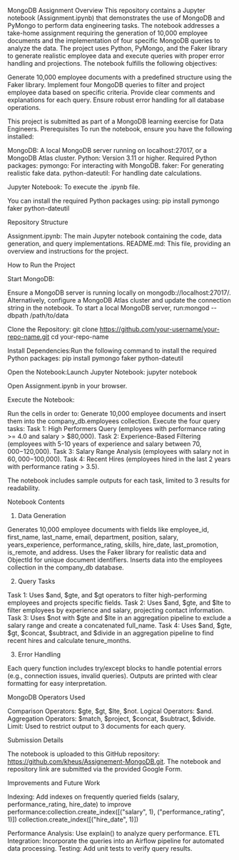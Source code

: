 MongoDB Assignment
Overview
This repository contains a Jupyter notebook (Assignment.ipynb) that demonstrates the use of MongoDB and PyMongo to perform data engineering tasks. The notebook addresses a take-home assignment requiring the generation of 10,000 employee documents and the implementation of four specific MongoDB queries to analyze the data. The project uses Python, PyMongo, and the Faker library to generate realistic employee data and execute queries with proper error handling and projections.
The notebook fulfills the following objectives:

Generate 10,000 employee documents with a predefined structure using the Faker library.
Implement four MongoDB queries to filter and project employee data based on specific criteria.
Provide clear comments and explanations for each query.
Ensure robust error handling for all database operations.

This project is submitted as part of a MongoDB learning exercise for Data Engineers.
Prerequisites
To run the notebook, ensure you have the following installed:

MongoDB: A local MongoDB server running on localhost:27017, or a MongoDB Atlas cluster.
Python: Version 3.11 or higher.
Required Python packages:
pymongo: For interacting with MongoDB.
faker: For generating realistic fake data.
python-dateutil: For handling date calculations.


Jupyter Notebook: To execute the .ipynb file.

You can install the required Python packages using:
pip install pymongo faker python-dateutil

Repository Structure

Assignment.ipynb: The main Jupyter notebook containing the code, data generation, and query implementations.
README.md: This file, providing an overview and instructions for the project.

How to Run the Project

Start MongoDB:

Ensure a MongoDB server is running locally on mongodb://localhost:27017/. Alternatively, configure a MongoDB Atlas cluster and update the connection string in the notebook.
To start a local MongoDB server, run:mongod --dbpath /path/to/data




Clone the Repository:
git clone https://github.com/your-username/your-repo-name.git
cd your-repo-name


Install Dependencies:Run the following command to install the required Python packages:
pip install pymongo faker python-dateutil


Open the Notebook:Launch Jupyter Notebook:
jupyter notebook

Open Assignment.ipynb in your browser.

Execute the Notebook:

Run the cells in order to:
Generate 10,000 employee documents and insert them into the company_db.employees collection.
Execute the four query tasks:
Task 1: High Performers Query (employees with performance rating >= 4.0 and salary > $80,000).
Task 2: Experience-Based Filtering (employees with 5-10 years of experience and salary between $70,000-$120,000).
Task 3: Salary Range Analysis (employees with salary not in $60,000-$100,000).
Task 4: Recent Hires (employees hired in the last 2 years with performance rating > 3.5).




The notebook includes sample outputs for each task, limited to 3 results for readability.



Notebook Contents
1. Data Generation

Generates 10,000 employee documents with fields like employee_id, first_name, last_name, email, department, position, salary, years_experience, performance_rating, skills, hire_date, last_promotion, is_remote, and address.
Uses the Faker library for realistic data and ObjectId for unique document identifiers.
Inserts data into the employees collection in the company_db database.

2. Query Tasks

Task 1: Uses $and, $gte, and $gt operators to filter high-performing employees and projects specific fields.
Task 2: Uses $and, $gte, and $lte to filter employees by experience and salary, projecting contact information.
Task 3: Uses $not with $gte and $lte in an aggregation pipeline to exclude a salary range and create a concatenated full_name.
Task 4: Uses $and, $gte, $gt, $concat, $subtract, and $divide in an aggregation pipeline to find recent hires and calculate tenure_months.

3. Error Handling

Each query function includes try/except blocks to handle potential errors (e.g., connection issues, invalid queries).
Outputs are printed with clear formatting for easy interpretation.

MongoDB Operators Used

Comparison Operators: $gte, $gt, $lte, $not.
Logical Operators: $and.
Aggregation Operators: $match, $project, $concat, $subtract, $divide.
Limit: Used to restrict output to 3 documents for each query.

Submission Details

The notebook is uploaded to this GitHub repository: https://github.com/kheus/Assignement-MongoDB.git.
The notebook and repository link are submitted via the provided Google Form.

Improvements and Future Work

Indexing: Add indexes on frequently queried fields (salary, performance_rating, hire_date) to improve performance:collection.create_index([("salary", 1), ("performance_rating", 1)])
collection.create_index([("hire_date", 1)])


Performance Analysis: Use explain() to analyze query performance.
ETL Integration: Incorporate the queries into an Airflow pipeline for automated data processing.
Testing: Add unit tests to verify query results.
